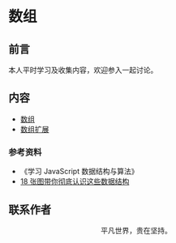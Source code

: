 # 数组

## 前言

本人平时学习及收集内容，欢迎参入一起讨论。

## 内容

- [数组](./js/es5-array.html)
- [数组扩展](./js/es6-array.html)

### 参考资料

- 《学习 JavaScript 数据结构与算法》
- [18 张图带你彻底认识这些数据结构](https://mp.weixin.qq.com/s/bOafatF1jSMAkRY129Nu_A)

## 联系作者

<div align="center">
    <p>
        平凡世界，贵在坚持。
    </p>
    <img :src="$withBase('/about/contact.png')" />
</div>
